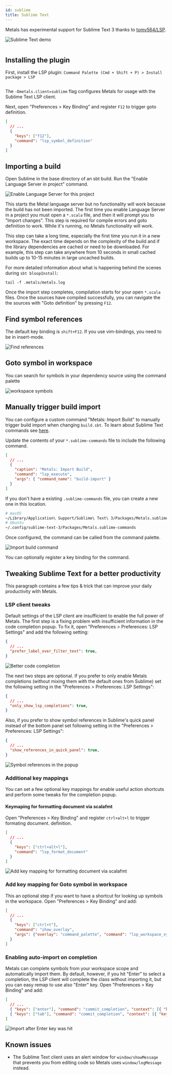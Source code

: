 ```yaml
---
id: sublime
title: Sublime Text
---
```


Metals has experimental support for Sublime Text 3 thanks to
[tomv564/LSP](https://github.com/tomv564/LSP).

![Sublime Text demo](https://i.imgur.com/vJKP0T3.gif)

```scala mdoc:requirements

```

## Installing the plugin

First, install the LSP plugin:
`Command Palette (Cmd + Shift + P) > Install package > LSP`

```scala mdoc:bootstrap:metals-sublime sublime

```

The `-Dmetals.client=sublime` flag configures Metals for usage with the Sublime
Text LSP client.

Next, open "Preferences > Key Binding" and register `F12` to trigger goto
definition.

```json
[
  // ...
  {
    "keys": ["f12"],
    "command": "lsp_symbol_definition"
  }
]
```

## Importing a build

Open Sublime in the base directory of an sbt build. Run the "Enable Language
Server in project" command.

![Enable Language Server for this project](https://i.imgur.com/3c0ZSZm.gif)

This starts the Metal language server but no functionality will work because the
build has not been imported. The first time you enable Language Server in a
project you must open a `*.scala` file, and then it will prompt you to "Import changes".
This step is required for compile errors and goto definition to work. While it's
running, no Metals functionality will work.

This step can take a long time, especially the first time you run it in a new
workspace. The exact time depends on the complexity of the build and if the library
dependencies are cached or need to be downloaded. For example, this step can
take anywhere from 10 seconds in small cached builds up to 10-15 minutes in
large uncached builds.

For more detailed information about what is happening behind the scenes during
`sbt bloopInstall`:

```
tail -f .metals/metals.log
```

Once the import step completes, compilation starts for your open `*.scala`
files. Once the sources have compiled successfully, you can navigate the the
sources with "Goto definition" by pressing `F12`.

## Find symbol references

The default key binding is `shift+F12`. If you use vim-bindings, you need to be
in insert-mode.

![Find references](https://i.imgur.com/BJDkczD.gif)

## Goto symbol in workspace

You can search for symbols in your dependency source using the command palette   

![workspace symbols](https://i.imgur.com/8X0XNi2.gif)

## Manually trigger build import

You can configure a custom command "Metals: Import Build" to manually trigger
build import when changing `build.sbt`. To learn about Sublime Text commands see
[here](http://docs.sublimetext.info/en/latest/reference/command_palette.html).

Update the contents of your `*.sublime-commands` file to include the following
command.

```json
[
  // ...
  {
    "caption": "Metals: Import Build",
    "command": "lsp_execute",
    "args": { "command_name": "build-import" }
  }
]
```

If you don't have a existing `.sublime-commands` file, you can create a new one
in this location.

```sh
# macOS
~/Library/Application\ Support/Sublime\ Text\ 3/Packages/Metals.sublime-commands
# Ubuntu
~/.config/sublime-text-3/Packages/Metals.sublime-commands
```

Once configured, the command can be called from the command palette.

![Import build command](https://i.imgur.com/LViPc95.png)

You can optionally register a key binding for the command.

## Tweaking Sublime Text for a better productivity

This paragraph contains a few tips & trick that can improve your daily productivity with Metals.

### LSP client tweaks

Default settings of the LSP client are insufficient to enable the full power of Metals. 
The first step is a fixing problem with insufficient information in the code completion popup.
To fix it, open "Preferences > Preferences: LSP Settings" and add the following setting:

```json
{
  // ...
  "prefer_label_over_filter_text": true,
}
```

![Better code completion](https://i.imgur.com/2Rcfauz.gif)

The next two steps are optional. If you prefer to only enable Metals completions
(without mixing them with the default ones from Sublime) set the following setting
in the "Preferences > Preferences: LSP Settings":

```json
{
  // ...
  "only_show_lsp_completions": true,
}
```

Also, if you prefer to show symbol references in Sublime's quick panel instead of the bottom panel
set following setting in the "Preferences > Preferences: LSP Settings":

```json
{
  // ...
  "show_references_in_quick_panel": true,
}
```

![Symbol references in the popup](https://i.imgur.com/7tSiEfX.gif
)

### Additional key mappings 

You can set a few optional key mappings for enable useful action shortcuts and perform some tweaks for the completion popup.

#### Keymaping for formatting document via scalafmt

Open "Preferences > Key Binding" and register `ctrl+alt+l` to trigger formating document.
definition.

```json
[
  // ...
  {
    "keys": ["ctrl+alt+l"],
    "command": "lsp_format_document"
  }
]
```
![Add key mapping for formatting document via scalafmt](https://i.imgur.com/wVjC1Ij.gif)


### Add key mapping for Goto symbol in workspace

This an optional step if you want to have a shortcut for looking up symbols in the workspace.
Open "Preferences > Key Binding" and add:

```json
[
  // ...
  { 
    "keys": ["ctrl+t"], 
    "command": "show_overlay",
    "args": {"overlay": "command_palette", "command": "lsp_workspace_symbols" }
  }
]
```

### Enabling auto-import on completion

Metals can complete symbols from your workspace scope and automatically import them.
By default, however, if you hit "Enter" to select a completion, the LSP client will
complete the class without importing it, but you can easy remap to use also "Enter" key.
Open "Preferences > Key Binding" and add:

```json
[ 
  // ...
  { "keys": ["enter"], "command": "commit_completion", "context": [{ "key": "auto_complete_visible" } ] },
  { "keys": ["tab"], "command": "commit_completion", "context": [{ "key": "auto_complete_visible" } ] }
]
```


![Import after Enter key was hit](https://i.imgur.com/RDYx9mB.gif)

## Known issues

- The Sublime Text client uses an alert window for `window/showMessage` that
  prevents you from editing code so Metals uses `window/logMessage` instead.

```scala mdoc:generic

```
